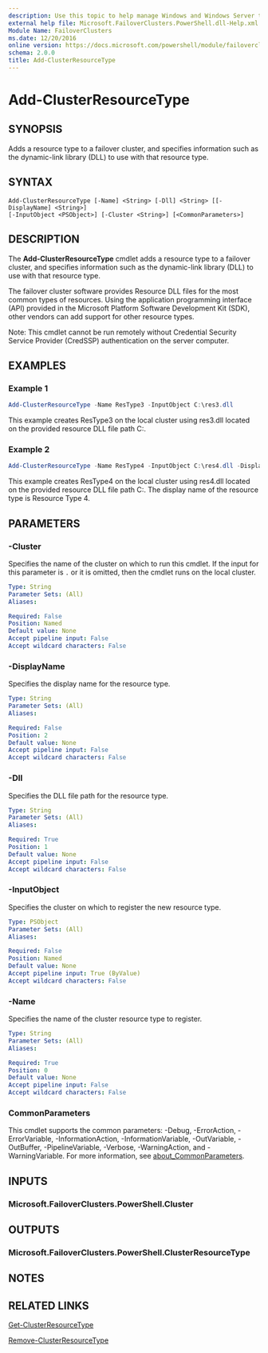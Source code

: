 ```yaml
---
description: Use this topic to help manage Windows and Windows Server technologies with Windows PowerShell.
external help file: Microsoft.FailoverClusters.PowerShell.dll-Help.xml
Module Name: FailoverClusters
ms.date: 12/20/2016
online version: https://docs.microsoft.com/powershell/module/failoverclusters/add-clusterresourcetype?view=windowsserver2022-ps&wt.mc_id=ps-gethelp
schema: 2.0.0
title: Add-ClusterResourceType
---
```


# Add-ClusterResourceType

## SYNOPSIS
Adds a resource type to a failover cluster, and specifies information such as the dynamic-link
library (DLL) to use with that resource type.

## SYNTAX

```
Add-ClusterResourceType [-Name] <String> [-Dll] <String> [[-DisplayName] <String>]
[-InputObject <PSObject>] [-Cluster <String>] [<CommonParameters>]
```

## DESCRIPTION
The **Add-ClusterResourceType** cmdlet adds a resource type to a failover cluster, and specifies
information such as the dynamic-link library (DLL) to use with that resource type.

The failover cluster software provides Resource DLL files for the most common types of resources.
Using the application programming interface (API) provided in the Microsoft Platform Software
Development Kit (SDK), other vendors can add support for other resource types.

Note: This cmdlet cannot be run remotely without Credential Security Service Provider (CredSSP)
authentication on the server computer.

## EXAMPLES

### Example 1
```powershell
Add-ClusterResourceType -Name ResType3 -InputObject C:\res3.dll
```

This example creates ResType3 on the local cluster using res3.dll located on the provided resource
DLL file path C:\.

### Example 2
```powershell
Add-ClusterResourceType -Name ResType4 -InputObject C:\res4.dll -DisplayName "Resource Type 4"
```

This example creates ResType4 on the local cluster using res4.dll located on the provided resource
DLL file path C:\. The display name of the resource type is Resource Type 4.

## PARAMETERS

### -Cluster
Specifies the name of the cluster on which to run this cmdlet. If the input for this parameter is
`.` or it is omitted, then the cmdlet runs on the local cluster.

```yaml
Type: String
Parameter Sets: (All)
Aliases: 

Required: False
Position: Named
Default value: None
Accept pipeline input: False
Accept wildcard characters: False
```

### -DisplayName
Specifies the display name for the resource type.

```yaml
Type: String
Parameter Sets: (All)
Aliases: 

Required: False
Position: 2
Default value: None
Accept pipeline input: False
Accept wildcard characters: False
```

### -Dll
Specifies the DLL file path for the resource type.

```yaml
Type: String
Parameter Sets: (All)
Aliases: 

Required: True
Position: 1
Default value: None
Accept pipeline input: False
Accept wildcard characters: False
```

### -InputObject
Specifies the cluster on which to register the new resource type.

```yaml
Type: PSObject
Parameter Sets: (All)
Aliases: 

Required: False
Position: Named
Default value: None
Accept pipeline input: True (ByValue)
Accept wildcard characters: False
```

### -Name
Specifies the name of the cluster resource type to register.

```yaml
Type: String
Parameter Sets: (All)
Aliases: 

Required: True
Position: 0
Default value: None
Accept pipeline input: False
Accept wildcard characters: False
```

### CommonParameters
This cmdlet supports the common parameters: -Debug, -ErrorAction, -ErrorVariable,
-InformationAction, -InformationVariable, -OutVariable, -OutBuffer, -PipelineVariable, -Verbose,
-WarningAction, and -WarningVariable. For more information, see
[about_CommonParameters](https://go.microsoft.com/fwlink/?LinkID=113216).

## INPUTS

### Microsoft.FailoverClusters.PowerShell.Cluster

## OUTPUTS

### Microsoft.FailoverClusters.PowerShell.ClusterResourceType

## NOTES

## RELATED LINKS

[Get-ClusterResourceType](./Get-ClusterResourceType.md)

[Remove-ClusterResourceType](./Remove-ClusterResourceType.md)

